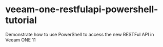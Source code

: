# veeam-one-restfulapi-powershell-tutorial
Demonstrate how to use PowerShell to access the new RESTFul API in Veeam ONE 11
